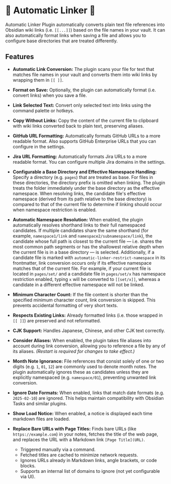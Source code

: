 # 🤖 Automatic Linker 🔗

Automatic Linker Plugin automatically converts plain text file references into Obsidian wiki links (i.e. `[[...]]`) based on the file names in your vault. It can also automatically format links when saving a file and allows you to configure base directories that are treated differently.

## Features

- **Automatic Link Conversion:**
  The plugin scans your file for text that matches file names in your vault and converts them into wiki links by wrapping them in `[[ ]]`.

- **Format on Save:**
  Optionally, the plugin can automatically format (i.e. convert links) when you save a file.

- **Link Selected Text:**
  Convert only selected text into links using the command palette or hotkeys.

- **Copy Without Links:**
  Copy the content of the current file to clipboard with wiki links converted back to plain text, preserving aliases.

- **GitHub URL Formatting:**
  Automatically formats GitHub URLs to a more readable format. Also supports GitHub Enterprise URLs that you can configure in the settings.

- **Jira URL Formatting:**
  Automatically formats Jira URLs to a more readable format. You can configure multiple Jira domains in the settings.

- **Configurable a Base Directory and Effective Namespace Handling:**
  Specify a directory (e.g. `pages`) that are treated as base. For files in these directories, the directory prefix is omitted when linking. The plugin treats the folder immediately under the base directory as the effective namespace. When resolving links, the candidate file's effective namespace (derived from its path relative to the base directory) is compared to that of the current file to determine if linking should occur when namespace restriction is enabled.

- **Automatic Namespace Resolution:**
  When enabled, the plugin automatically resolves shorthand links to their full namespaced candidates. If multiple candidates share the same shorthand (for example, `namespace1/link` and `namespace2/subnamespace/link`), the candidate whose full path is closest to the current file — i.e. shares the most common path segments or has the shallowest relative depth when the current file is in a base directory — is selected. Additionally, if a candidate file is marked with `automatic-linker-restrict-namespace` in its frontmatter, link conversion occurs only if its effective namespace matches that of the current file. For example, if your current file is located in `pages/set/` and a candidate file in `pages/set/x` has namespace restriction enabled, typing `x` will be converted to `[[set/x]]`, whereas a candidate in a different effective namespace will not be linked.

- **Minimum Character Count:**
  If the file content is shorter than the specified minimum character count, link conversion is skipped. This prevents accidental formatting of very short texts.

- **Respects Existing Links:**
  Already formatted links (i.e. those wrapped in `[[ ]]`) are preserved and not reformatted.

- **CJK Support:**
  Handles Japanese, Chinese, and other CJK text correctly.

- **Consider Aliases:**
  When enabled, the plugin takes file aliases into account during link conversion, allowing you to reference a file by any of its aliases.
  _(Restart is required for changes to take effect.)_

- **Month Note Ignorance:**
  File references that consist solely of one or two digits (e.g. `1`, `01`, `12`) are commonly used to denote month notes. The plugin automatically ignores these as candidates unless they are explicitly namespaced (e.g. `namespace/01`), preventing unwanted link conversion.

- **Ignore Date Formats:**
  When enabled, links that match date formats (e.g. `2025-02-10`) are ignored. This helps maintain compatibility with Obsidian Tasks and similar plugins.

- **Show Load Notice:**
  When enabled, a notice is displayed each time markdown files are loaded.

- **Replace Bare URLs with Page Titles:**
  Finds bare URLs (like `https://example.com`) in your notes, fetches the title of the web page, and replaces the URL with a Markdown link `[Page Title](URL)`.
  - Triggered manually via a command.
  - Fetched titles are cached to minimize network requests.
  - Ignores URLs already in Markdown links, angle brackets, or code blocks.
  - Supports an internal list of domains to ignore (not yet configurable via UI).
